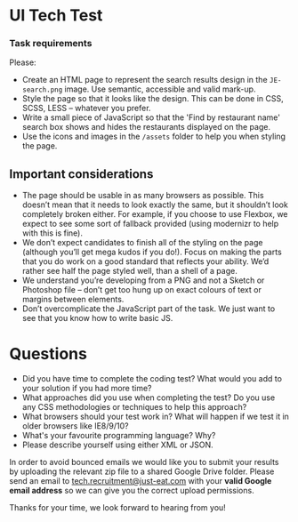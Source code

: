 UI Tech Test
============

### Task requirements

Please:
* Create an HTML page to represent the search results design in the `JE-search.png` image. Use semantic, accessible and valid mark-up.
* Style the page so that it looks like the design.  This can be done in CSS, SCSS, LESS – whatever you prefer.
* Write a small piece of JavaScript so that the 'Find by restaurant name' search box shows and hides the restaurants displayed on the page.
* Use the icons and images in the `/assets` folder to help you when styling the page.


## Important considerations

* The page should be usable in as many browsers as possible.  This doesn’t mean that it needs to look exactly the same, but it shouldn’t look completely broken either.  For example, if you choose to use Flexbox, we expect to see some sort of fallback provided (using modernizr to help with this is fine).
* We don’t expect candidates to finish all of the styling on the page (although you’ll get mega kudos if you do!).  Focus on making the parts that you do work on a good standard that reflects your ability.  We’d rather see half the page styled well, than a shell of a page.
* We understand you’re developing from a PNG and not a Sketch or Photoshop file – don’t get too hung up on exact colours of text or margins between elements.
* Don’t overcomplicate the JavaScript part of the task.  We just want to see that you know how to write basic JS.


# Questions

* Did you have time to complete the coding test? What would you add to your solution if you had more time?
* What approaches did you use when completing the test?  Do you use any CSS methodologies or techniques to help this approach?
* What browsers should your test work in?  What will happen if we test it in older browsers like IE8/9/10?
* What's your favourite programming language? Why?
* Please describe yourself using either XML or JSON.

In order to avoid bounced emails we would like you to submit your results by uploading the relevant zip file to a shared Google Drive folder. Please send an email to tech.recruitment@just-eat.com with your **valid Google email address** so we can give you the correct upload permissions.

Thanks for your time, we look forward to hearing from you!